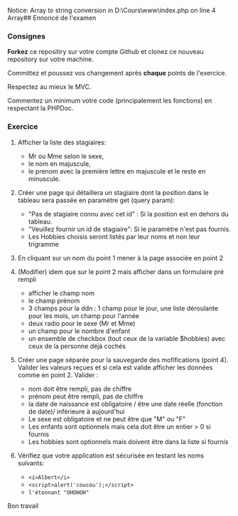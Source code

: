 Notice: Array to string conversion in D:\Cours\www\index.php on line 4
Array## Ennoncé de l'examen

### Consignes

**Forkez** ce repositiry sur votre compte Github et clonez ce nouveau repository sur votre machine.

Committez et poussez vos changement après **chaque** points de l'exercice.

Respectez au mieux le MVC.

Commentez un minimum votre code (principalement les fonctions) en respectant la PHPDoc.

### Exercice

1. Afficher la liste des stagiaires:
    - Mr ou Mme selon le sexe,
    - le nom en majuscule,
    - le prenom avec la première lettre en majuscule et le reste en minuscule.

2. Créer une page qui détaillera un stagiaire dont la position dans le tableau sera passée en paramètre get (query param):
    - "Pas de stagiaire connu avec cet id" : Si la position est en dehors du tableau.
    - "Veuillez fournir un id de stagiaire": Si le paramètre n'est pas fournis.
    - Les Hobbies choisis seront listés par leur noms et non leur trigramme

3. En cliquant sur un nom du point 1 mener à la page associée en point 2

4. (Modifier) idem que sur le point 2 mais afficher dans un formulaire pré rempli
    - afficher le champ nom
    - le champ prénom
    - 3 champs pour la ddn : 1 champ pour le jour, une liste déroulante pour les mois, un champ pour l'année
    - deux radio pour le sexe (Mr et Mme)
    - un champ pour le nombre d'enfant
    - un ensemble de checkbox (tout ceux de la variable $hobbies) avec ceux de la personne déjà cochés

5. Créer une page séparée pour la sauvegarde des mofifications (point 4).
    Valider les valeurs reçues et si cela est valide afficher les données comme en point 2.
    Valider :
    - nom doit être rempli, pas de chiffre
    - prénom peut être rempli, pas de chiffre
    - la date de naissance est obligatoire / être une date réelle (fonction de date)/ inférieure à aujourd'hui
    - Le sexe est obligatoire et ne peut être que "M" ou "F"
    - Les enfants sont optionnels mais cela doit être un entier > 0 si fournis
    - Les hobbies sont optionnels mais doivent être dans la liste si fournis

6. Vérifiez que votre application est sécurisée en testant les noms suivants:
    - `<i>Albert</i>`
    - `<script>alert('coucou');</script>`
    - `l'étonnant "OHOHOH"`

Bon travail
